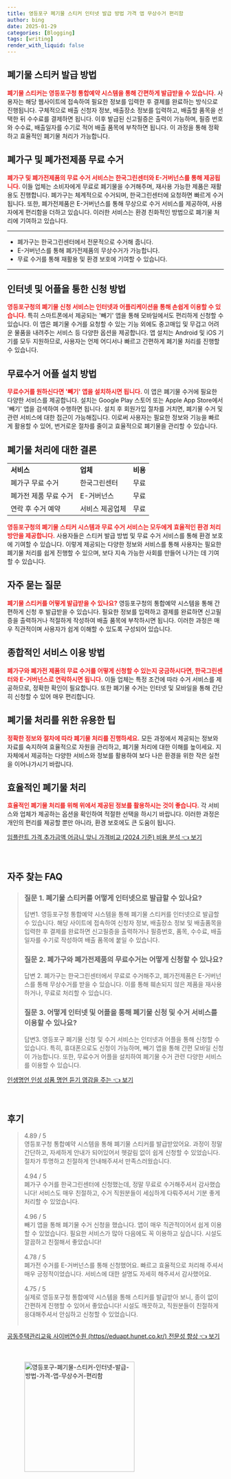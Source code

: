 ```yaml
---
title: 영등포구 폐기물 스티커 인터넷 발급 방법 가격 앱 무상수거 편리함
author: bing
date: 2025-01-29
categories: [Blogging]
tags: [writing]
render_with_liquid: false
---
```



<h2 id='폐기물 스티커 발급 방법'>폐기물 스티커 발급 방법</h2>

<p><b><span style="color: #ee2323;">폐기물 스티커는 영등포구청 통합예약 시스템을 통해 간편하게 발급받을 수 있습니다.</span></b> 사용자는 해당 웹사이트에 접속하여 필요한 정보를 입력한 후 결제를 완료하는 방식으로 진행됩니다. 구체적으로 배출 신청자 정보, 배출장소 정보를 입력하고, 배출할 품목을 선택한 뒤 수수료를 결제하면 됩니다. 이후 발급된 신고필증은 출력이 가능하며, 필증 번호와 수수료, 배출일자를 수기로 적어 배출 품목에 부착하면 됩니다. 이 과정을 통해 정확하고 효율적인 폐기물 처리가 가능합니다.</p>

<h2 id='폐가구 및 폐가전제품 무료 수거'>폐가구 및 폐가전제품 무료 수거</h2>

<p><b><span style="color: #ee2323;">폐가구 및 폐가전제품의 무료 수거 서비스는 한국그린센터와 E-거버넌스를 통해 제공됩니다.</span></b> 이들 업체는 소비자에게 무료로 폐기물을 수거해주며, 재사용 가능한 제품은 재활용도 진행합니다. 폐가구는 체계적으로 수거되며, 한국그린센터에 요청하면 빠르게 수거됩니다. 또한, 폐가전제품은 E-거버넌스를 통해 무상으로 수거 서비스를 제공하여, 사용자에게 편리함을 더하고 있습니다. 이러한 서비스는 환경 친화적인 방법으로 폐기물 처리에 기여하고 있습니다.</p>

<hr />

<ul>
    <li>폐가구는 한국그린센터에서 전문적으로 수거해 줍니다.</li>
    <li>E-거버넌스를 통해 폐가전제품의 무상수거가 가능합니다.</li>
    <li>무료 수거를 통해 재활용 및 환경 보호에 기여할 수 있습니다.</li>
</ul>

<hr />

<h2 id='인터넷 및 어플을 통한 신청 방법'>인터넷 및 어플을 통한 신청 방법</h2>

<p><b><span style="color: #ee2323;">영등포구청의 폐기물 신청 서비스는 인터넷과 어플리케이션을 통해 손쉽게 이용할 수 있습니다.</span></b> 특히 스마트폰에서 제공되는 '빼기' 앱을 통해 모바일에서도 편리하게 신청할 수 있습니다. 이 앱은 폐기물 수거를 요청할 수 있는 기능 외에도 중고매입 및 무겁고 어려운 물품을 내려주는 서비스 등 다양한 옵션을 제공합니다. 앱 설치는 Android 및 iOS 기기를 모두 지원하므로, 사용자는 언제 어디서나 빠르고 간편하게 폐기물 처리를 진행할 수 있습니다.</p>

<h2 id='무료수거 어플 설치 방법'>무료수거 어플 설치 방법</h2>

<p><b><span style="color: #ee2323;">무료수거를 원하신다면 '빼기' 앱을 설치하시면 됩니다.</span></b> 이 앱은 폐기물 수거에 필요한 다양한 서비스를 제공합니다. 설치는 Google Play 스토어 또는 Apple App Store에서 '빼기' 앱을 검색하여 수행하면 됩니다. 설치 후 회원가입 절차를 거치면, 폐기물 수거 및 관련 서비스에 대한 접근이 가능해집니다. 이로써 사용자는 필요한 정보와 기능을 빠르게 활용할 수 있어, 번거로운 절차를 줄이고 효율적으로 폐기물을 관리할 수 있습니다.</p>

<h2 id='폐기물 처리에 대한 결론'>폐기물 처리에 대한 결론</h2>

<table>
    <tr>
        <td><b>서비스</b></td>
        <td><b>업체</b></td>
        <td><b>비용</b></td>
    </tr>
    <tr>
        <td>폐가구 무료 수거</td>
        <td>한국그린센터</td>
        <td>무료</td>
    </tr>
    <tr>
        <td>폐가전 제품 무료 수거</td>
        <td>E-거버넌스</td>
        <td>무료</td>
    </tr>
    <tr>
        <td>연락 후 수거 예약</td>
        <td>서비스 제공업체</td>
        <td>무료</td>
    </tr>
</table>

<p><b><span style="color: #ee2323;">영등포구청의 폐기물 스티커 시스템과 무료 수거 서비스는 모두에게 효율적인 환경 처리 방안을 제공합니다.</span></b> 사용자들은 스티커 발급 방법 및 무료 수거 서비스를 통해 환경 보호에 기여할 수 있습니다. 이렇게 제공되는 다양한 정보와 서비스를 통해 사용자는 필요한 폐기물 처리를 쉽게 진행할 수 있으며, 보다 지속 가능한 사회를 만들어 나가는 데 기여할 수 있습니다.</p>

<h2 id='자주 묻는 질문'>자주 묻는 질문</h2>

<p><b><span style="color: #ee2323;">폐기물 스티커를 어떻게 발급받을 수 있나요?</span></b> 영등포구청의 통합예약 시스템을 통해 간편하게 신청 후 발급받을 수 있습니다. 필요한 정보를 입력하고 결제를 완료하면 신고필증을 출력하거나 적절하게 작성하여 배출 품목에 부착하시면 됩니다. 이러한 과정은 매우 직관적이며 사용자가 쉽게 이해할 수 있도록 구성되어 있습니다.</p>

<h2 id='종합적인 서비스 이용 방법'>종합적인 서비스 이용 방법</h2>

<p><b><span style="color: #ee2323;">폐가구와 폐가전 제품의 무료 수거를 어떻게 신청할 수 있는지 궁금하시다면, 한국그린센터와 E-거버넌스로 연락하시면 됩니다.</span></b> 이들 업체는 특정 조건에 따라 수거 서비스를 제공하므로, 정확한 확인이 필요합니다. 또한 폐기물 수거는 인터넷 및 모바일을 통해 간단히 신청할 수 있어 매우 편리합니다.</p>

<h2 id='폐기물 처리를 위한 유용한 팁'>폐기물 처리를 위한 유용한 팁</h2>

<p><b><span style="color: #ee2323;">정확한 정보와 절차에 따라 폐기물 처리를 진행하세요.</span></b> 모든 과정에서 제공되는 정보와 자료를 숙지하여 효율적으로 자원을 관리하고, 폐기물 처리에 대한 이해를 높이세요. 지자체에서 제공하는 다양한 서비스와 정보를 활용하여 보다 나은 환경을 위한 작은 실천을 이어나가시기 바랍니다.</p>

<h2 id='효율적인 폐기물 처리'>효율적인 폐기물 처리</h2>

<p><b><span style="color: #ee2323;">효율적인 폐기물 처리를 위해 위에서 제공된 정보를 활용하시는 것이 좋습니다.</span></b> 각 서비스와 업체가 제공하는 옵션을 확인하여 적절한 선택을 하시기 바랍니다. 이러한 과정은 개인의 편리를 제공할 뿐만 아니라, 환경 보호에도 큰 도움이 됩니다.</p>


<p><a class="click-button" title="임플란트 가격 추가금액 어금니 앞니 가격비교 (2024 기준) 비용 분석" href="https://afficreate.github.io/posts/%EC%9E%84%ED%94%8C%EB%9E%80%ED%8A%B8-%EA%B0%80%EA%B2%A9-%EC%B6%94%EA%B0%80%EA%B8%88%EC%95%A1-%EC%96%B4%EA%B8%88%EB%8B%88-%EC%95%9E%EB%8B%88-%EA%B0%80%EA%B2%A9%EB%B9%84%EA%B5%90-(2024-%EA%B8%B0%EC%A4%80)-%EB%B9%84%EC%9A%A9-%EB%B6%84%EC%84%9D/" rel="dofollow">임플란트 가격 추가금액 어금니 앞니 가격비교 (2024 기준) 비용 분석 👈 보기</a></p><br>
<h2 id='자주_찾는_FAQ'>자주 찾는 FAQ</h2>
<div itemscope="" itemtype="https://schema.org/FAQPage"> 
<blockquote> 
<div itemscope="" itemprop="mainEntity" itemtype="https://schema.org/Question"> 
<h3 itemprop="name">질문 1. 폐기물 스티커를 어떻게 인터넷으로 발급할 수 있나요?</h3> 
<div itemscope="" itemprop="acceptedAnswer" itemtype="https://schema.org/Answer"> 
<span itemprop="text"> 
<p>답변1. 영등포구청 통합예약 시스템을 통해 폐기물 스티커를 인터넷으로 발급할 수 있습니다. 해당 사이트에 접속하여 신청자 정보, 배출장소 정보 및 배출품목을 입력한 후 결제를 완료하면 신고필증을 출력하거나 필증번호, 품목, 수수료, 배출일자를 수기로 작성하여 배출 품목에 붙일 수 있습니다.</p> 
</span> 
</div> 
</div> 
<div itemscope="" itemprop="mainEntity" itemtype="https://schema.org/Question"> 
<h3 itemprop="name">질문 2. 폐가구와 폐가전제품의 무료수거는 어떻게 신청할 수 있나요?</h3> 
<div itemscope="" itemprop="acceptedAnswer" itemtype="https://schema.org/Answer"> 
<span itemprop="text"> 
<p>답변 2. 폐가구는 한국그린센터에서 무료로 수거해주고, 폐가전제품은 E-거버넌스를 통해 무상수거를 받을 수 있습니다. 이를 통해 훼손되지 않은 제품을 재사용하거나, 무료로 처리할 수 있습니다.</p> 
</span> 
</div> 
</div> 
<div itemscope="" itemprop="mainEntity" itemtype="https://schema.org/Question"> 
<h3 itemprop="name">질문 3. 어떻게 인터넷 및 어플을 통해 폐기물 신청 및 수거 서비스를 이용할 수 있나요?</h3> 
<div itemscope="" itemprop="acceptedAnswer" itemtype="https://schema.org/Answer"> 
<span itemprop="text"> 
<p>답변3. 영등포구 폐기물 신청 및 수거 서비스는 인터넷과 어플을 통해 신청할 수 있습니다. 특히, 휴대폰으로도 신청이 가능하며, 빼기 앱을 통해 간편 모바일 신청이 가능합니다. 또한, 무료수거 어플을 설치하여 폐기물 수거 관련 다양한 서비스를 이용할 수 있습니다.</p> 
</span> 
</div> 
</div> 
</blockquote> 
</div>
<p><a class="click-button" title="인생명언 인성 성품 명언 듣기 영감을 주는" href="https://afficreate.github.io/posts/%EC%9D%B8%EC%83%9D%EB%AA%85%EC%96%B8-%EC%9D%B8%EC%84%B1-%EC%84%B1%ED%92%88-%EB%AA%85%EC%96%B8-%EB%93%A3%EA%B8%B0-%EC%98%81%EA%B0%90%EC%9D%84-%EC%A3%BC%EB%8A%94/" rel="dofollow">인생명언 인성 성품 명언 듣기 영감을 주는 👈 보기</a></p><br>
<h2 id='후기'>후기</h2>
<div itemscope itemtype="https://schema.org/Product">
  <blockquote>
  <div itemprop="review" itemscope itemtype="https://schema.org/Review">
      <div itemprop="reviewRating" itemscope itemtype="https://schema.org/Rating"> <span itemprop="ratingValue">4.89</span> / <span itemprop="bestRating">5</span> </div>
      <span itemprop="reviewBody">영등포구청 통합예약 시스템을 통해 폐기물 스티커를 발급받았어요. 과정이 정말 간단하고, 자세하게 안내가 되어있어서 헷갈림 없이 쉽게 신청할 수 있었습니다. 절차가 투명하고 친절하게 안내해주셔서 만족스러웠습니다.</span>
  </div>
  <br>
  <div itemprop="review" itemscope itemtype="https://schema.org/Review">
      <div itemprop="reviewRating" itemscope itemtype="https://schema.org/Rating"> <span itemprop="ratingValue">4.94</span> / <span itemprop="bestRating">5</span> </div>
      <span itemprop="reviewBody">폐가구 수거를 한국그린센터에 신청했는데, 정말 무료로 수거해주셔서 감사했습니다! 서비스도 매우 친절하고, 수거 직원분들이 세심하게 다뤄주셔서 기분 좋게 처리할 수 있었습니다.</span>
  </div>
  <br>
  <div itemprop="review" itemscope itemtype="https://schema.org/Review">
      <div itemprop="reviewRating" itemscope itemtype="https://schema.org/Rating"> <span itemprop="ratingValue">4.96</span> / <span itemprop="bestRating">5</span> </div>
      <span itemprop="reviewBody">빼기 앱을 통해 폐기물 수거 신청을 했습니다. 앱이 매우 직관적이어서 쉽게 이용할 수 있었습니다. 필요한 서비스가 많아 다음에도 꼭 이용하고 싶습니다. 시설도 깔끔하고 친절해서 좋았습니다!</span>
  </div>
  <br>
  <div itemprop="review" itemscope itemtype="https://schema.org/Review">
      <div itemprop="reviewRating" itemscope itemtype="https://schema.org/Rating"> <span itemprop="ratingValue">4.78</span> / <span itemprop="bestRating">5</span> </div>
      <span itemprop="reviewBody">폐가전 수거를 E-거버넌스를 통해 신청했어요. 빠르고 효율적으로 처리해 주셔서 매우 긍정적이었습니다. 서비스에 대한 설명도 자세히 해주셔서 감사했어요.</span>
  </div>
  <br>
  <div itemprop="review" itemscope itemtype="https://schema.org/Review">
      <div itemprop="reviewRating" itemscope itemtype="schema.org/Rating"> <span itemprop="ratingValue">4.75</span> / <span itemprop="bestRating">5</span> </div>
      <span itemprop="reviewBody">실제로 영등포구청 통합예약 시스템을 통해 스티커를 발급받아 보니, 종이 없이 간편하게 진행할 수 있어서 좋았습니다! 시설도 깨끗하고, 직원분들이 친절하게 응대해주셔서 안심하고 신청할 수 있었습니다.</span>
  </div>
  <br>
  </blockquote>
</div>
<p><a class="click-button" title="공동주택관리교육 사이버연수원 (https//eduapt.hunet.co.kr/) 전문성 향상" href="https://afficreate.github.io/posts/%EA%B3%B5%EB%8F%99%EC%A3%BC%ED%83%9D%EA%B4%80%EB%A6%AC%EA%B5%90%EC%9C%A1-%EC%82%AC%EC%9D%B4%EB%B2%84%EC%97%B0%EC%88%98%EC%9B%90-(httpseduapt.hunet.co.kr)-%EC%A0%84%EB%AC%B8%EC%84%B1-%ED%96%A5%EC%83%81/" rel="dofollow">공동주택관리교육 사이버연수원 (https//eduapt.hunet.co.kr/) 전문성 향상 👈 보기</a></p><br>
<figure class="image"><img src="https://afficreate.github.io/assets/img/thumbnail/영등포구-폐기물-스티커-인터넷-발급-방법-가격-앱-무상수거-편리함.webp" alt="영등포구-폐기물-스티커-인터넷-발급-방법-가격-앱-무상수거-편리함" width="256" height="256"></figure>